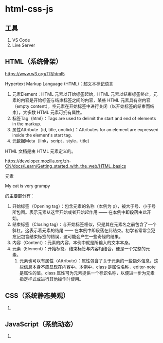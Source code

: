 # html-css-js

## 工具

1. VS Code
2. Live Server

## HTML（系统骨架）
https://www.w3.org/TR/html5

Hypertext Markup Language (HTML)：超文本标记语言

1. 元素Element：HTML 元素以开始标签起始，HTML 元素以结束标签终止，元素的内容是开始标签与结束标签之间的内容，某些 HTML 元素具有空内容（empty content），空元素在开始标签中进行关闭（以开始标签的结束而结束），大多数 HTML 元素可拥有属性。
2. 标签Tag（html）：Tags are used to delimit the start and end of elements in the markup.
3. 属性Attribute（id, title, onclick）：Attributes for an element are expressed inside the element's start tag.
4. 元数据Meta（link，script，style，title）

HTML 文档是由 HTML 元素定义的。

https://developer.mozilla.org/zh-CN/docs/Learn/Getting_started_with_the_web/HTML_basics

元素<p class="editor-note">My cat is very grumpy</p>的主要部分有：
1. 开始标签（Opening tag）：包含元素的名称（本例为 p），被大于号、小于号所包围。表示元素从这里开始或者开始起作用 —— 在本例中即段落由此开始。
2. 结束标签（Closing tag）：与开始标签相似，只是其在元素名之前包含了一个斜杠。这表示着元素的结尾 —— 在本例中即段落在此结束。初学者常常会犯忘记包含结束标签的错误，这可能会产生一些奇怪的结果。
3. 内容（Content）：元素的内容，本例中就是所输入的文本本身。
4. 元素（Element）：开始标签、结束标签与内容相结合，便是一个完整的元素。
    1. 元素也可以有属性（Attribute）：属性包含了关于元素的一些额外信息，这些信息本身不应显现在内容中。本例中，class 是属性名称，editor-note 是属性的值。class 属性可为元素提供一个标识名称，以便进一步为元素指定样式或进行其他操作时使用。

## CSS（系统静态美观）

1. 

## JavaScript（系统动态）

1. 